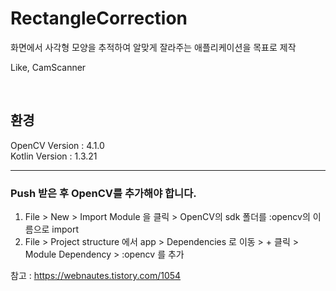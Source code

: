 # RectangleCorrection

화면에서 사각형 모양을 추적하여 알맞게 잘라주는 애플리케이션을 목표로 제작

Like, CamScanner

<br>


## 환경

OpenCV Version : 4.1.0
<br>
Kotlin Version : 1.3.21

-----------------------------------------------------------

###  Push 받은 후 OpenCV를 추가해야 합니다. 
1. File > New > Import Module 을 클릭 > OpenCV의 sdk 폴더를 :opencv의 이름으로 import
2. File > Project structure 에서 app > Dependencies 로 이동 > + 클릭 > Module Dependency > :opencv 를 추가

참고 : https://webnautes.tistory.com/1054

